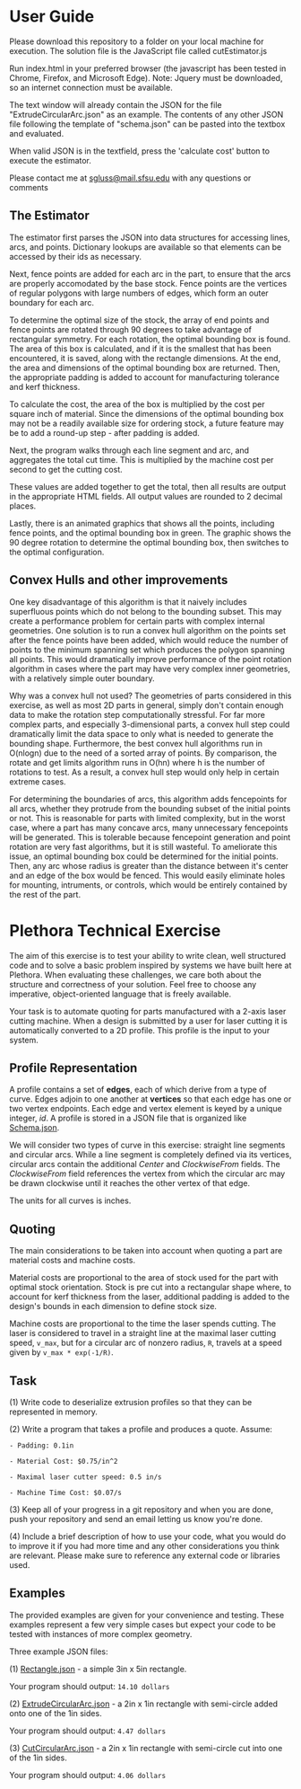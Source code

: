 User Guide
===

Please download this repository to a folder on your local machine for execution. The solution file is the JavaScript file called cutEstimator.js

Run index.html in your preferred browser (the javascript has been tested in Chrome, Firefox, and Microsoft Edge). Note: Jquery must be downloaded, so an internet connection must be available.

The text window will already contain the JSON for the file "ExtrudeCircularArc.json" as an example. The contents of any other JSON file following the template of "schema.json" can be pasted into the textbox and evaluated.

When valid JSON is in the textfield, press the 'calculate cost' button to execute the estimator.

Please contact me at sgluss@mail.sfsu.edu with any questions or comments

The Estimator
---

The estimator first parses the JSON into data structures for accessing lines, arcs, and points. Dictionary lookups are available so that elements can be accessed by their ids as necessary.

Next, fence points are added for each arc in the part, to ensure that the arcs are properly accomodated by the base stock. Fence points are the vertices of regular polygons with large numbers of edges, which form an outer boundary for each arc. 

To determine the optimal size of the stock, the array of end points and fence points are rotated through 90 degrees to take advantage of rectangular symmetry. For each rotation, the optimal bounding box is found. The area of this box is calculated, and if it is the smallest that has been encountered, it is saved, along with the rectangle dimensions. At the end, the area and dimensions of the optimal bounding box are returned. Then, the appropriate padding is added to account for manufacturing tolerance and kerf thickness.

To calculate the cost, the area of the box is multiplied by the cost per square inch of material. Since the dimensions of the optimal bounding box may not be a readily available size for ordering stock, a future feature may be to add a round-up step - after padding is added.

Next, the program walks through each line segment and arc, and aggregates the total cut time. This is multiplied by the machine cost per second to get the cutting cost.

These values are added together to get the total, then all results are output in the appropriate HTML fields. All output values are rounded to 2 decimal places.

Lastly, there is an animated graphics that shows all the points, including fence points, and the optimal bounding box in green. The graphic shows the 90 degree rotation to determine the optimal bounding box, then switches to the optimal configuration.

Convex Hulls and other improvements
---

One key disadvantage of this algorithm is that it naively includes superfluous points which do not belong to the bounding subset. This may create a performance problem for certain parts with complex internal geometries. One solution is to run a convex hull algorithm on the points set after the fence points have been added, which would reduce the number of points to the minimum spanning set which produces the polygon spanning all points. This would dramatically improve performance of the point rotation algorithm in cases where the part may have very complex inner geometries, with a relatively simple outer boundary.

Why was a convex hull not used? The geometries of parts considered in this exercise, as well as most 2D parts in general, simply don't contain enough data to make the rotation step computationally stressful. For far more complex parts, and especially 3-dimensional parts, a convex hull step could dramatically limit the data space to only what is needed to generate the bounding shape. Furthermore, the best convex hull algorithms run in O(nlogn) due to the need of a sorted array of points. By comparison, the rotate and get limits algorithm runs in O(hn) where h is the number of rotations to test. As a result, a convex hull step would only help in certain extreme cases.

For determining the boundaries of arcs, this algorithm adds fencepoints for all arcs, whether they protrude from the bounding subset of the initial points or not. This is reasonable for parts with limited complexity, but in the worst case, where a part has many concave arcs, many unnecessary fencepoints will be generated. This is tolerable because fencepoint generation and point rotation are very fast algorithms, but it is still wasteful. To ameliorate this issue, an optimal bounding box could be determined for the initial points. Then, any arc whose radius is greater than the distance between it's center and an edge of the box would be fenced. This would easily eliminate holes for mounting, intruments, or controls, which would be entirely contained by the rest of the part.

Plethora Technical Exercise
===

The aim of this exercise is to test your ability to write clean, well structured code and to solve a basic problem inspired by systems we have built here at Plethora. When evaluating these challenges, we care both about the structure and correctness of your solution. Feel free to choose any imperative, object-oriented language that is freely available.
 
Your task is to automate quoting for parts manufactured with a 2-axis laser cutting machine. When a design is submitted by a user for laser cutting it is automatically converted to a 2D profile. This profile is the input to your system.

Profile Representation
---

A profile contains a set of **edges**, each of which derive from a type of curve. Edges adjoin to one another at **vertices** so that each edge has one or two vertex endpoints. Each edge and vertex element is keyed by a unique integer, *id*. A profile is stored in a JSON file that is organized like [Schema.json](https://gist.github.com/mrivlin/4bd6f29bedaec07b8e36#file-schema-json).
 
We will consider two types of curve in this exercise: straight line segments and circular arcs. While a line segment is completely defined via its vertices, circular arcs contain the additional *Center* and *ClockwiseFrom* fields. The *ClockwiseFrom* field references the vertex from which the circular arc may be drawn clockwise until it reaches the other vertex of that edge.
 
The units for all curves is inches.

Quoting
---

The main considerations to be taken into account when quoting a part are material costs and machine costs.  
 
Material costs are proportional to the area of stock used for the part with optimal stock orientation. Stock is pre cut into a rectangular shape where, to account for kerf thickness from the laser, additional padding is added to the design's bounds in each dimension to define stock size. 
 
Machine costs are proportional to the time the laser spends cutting. The laser is considered to travel in a straight line at the maximal laser cutting speed, `v_max`, but for a circular arc of nonzero radius, `R`, travels at a speed given by `v_max * exp(-1/R)`.

Task
---

  (1) Write code to deserialize extrusion profiles so that they can be represented in memory.
  
  (2) Write a program that takes a profile and produces a quote. Assume:
  
    - Padding: 0.1in
    
    - Material Cost: $0.75/in^2
    
    - Maximal laser cutter speed: 0.5 in/s
    
    - Machine Time Cost: $0.07/s
  
  (3) Keep all of your progress in a git repository and when you are done, push your repository and send an email letting us know you're done.
  
  (4) Include a brief description of how to use your code, what you would do to improve it if you had more time and any other considerations you think are relevant. Please make sure to reference any external code or libraries used.

Examples
---

The provided examples are given for your convenience and testing. These examples represent a few very simple cases but expect your code to be tested with instances of more complex geometry.

Three example JSON files:

  (1) [Rectangle.json](https://gist.github.com/mrivlin/4bd6f29bedaec07b8e36#file-rectangle-json) - a simple 3in x 5in rectangle.
  
  Your program should output: `14.10 dollars`
  
  (2) [ExtrudeCircularArc.json](https://gist.github.com/mrivlin/4bd6f29bedaec07b8e36#file-extrudecirculararc-json) - a 2in x 1in rectangle with semi-circle added onto one of the 1in sides.
  
  Your program should output: `4.47 dollars`
  
  (3) [CutCircularArc.json](https://gist.github.com/mrivlin/4bd6f29bedaec07b8e36#file-cutcirculararc-json) - a 2in x 1in rectangle with semi-circle cut into one of the 1in sides.
  
  Your program should output: `4.06 dollars`

